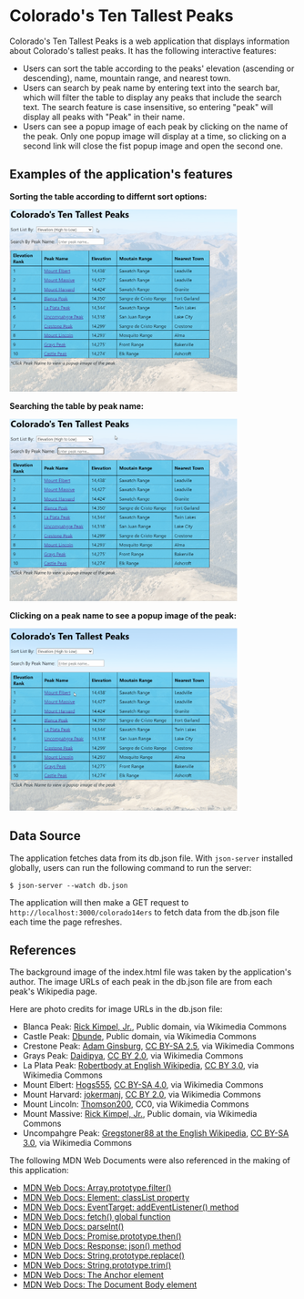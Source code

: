 # Colorado's Ten Tallest Peaks

Colorado's Ten Tallest Peaks is a web application that displays information about Colorado's tallest peaks. It has the following interactive features: 

- Users can sort the table according to the peaks' elevation (ascending or descending), name, mountain range, and nearest town. 
- Users can search by peak name by entering text into the search bar, which will filter the table to display any peaks that include the search text. The search feature is case insensitive, so entering "peak" will display all peaks with "Peak" in their name.
- Users can see a popup image of each peak by clicking on the name of the peak. Only one popup image will display at a time, so clicking on a second link will close the fist popup image and open the second one. 

## Examples of the application's features

**Sorting the table according to differnt sort options:**

<img src="sort-menu.gif" alt="Alt Text" width="400" height="320"><br> 

**Searching the table by peak name:**

<img src="search-peaks.gif" alt="Alt Text" width="400" height="320"><br>  

**Clicking on a peak name to see a popup image of the peak:**

<img src="popup-photos.gif" alt="Alt Text" width="400" height="320">

## Data Source

The application fetches data from its db.json file. With `json-server` installed globally, users can run the following command to run the server: 

```console
$ json-server --watch db.json
```

The application will then make a GET request to `http://localhost:3000/colorado14ers` to fetch data from the db.json file each time the page refreshes. 

## References

The background image of the index.html file was taken by the application's author. The image URLs of each peak in the db.json file are from each peak's Wikipedia page.   

Here are photo credits for image URLs in the db.json file:<br>  
- Blanca Peak: <a href="https://commons.wikimedia.org/wiki/File:Mount_Massive.jpg">Rick Kimpel, Jr.</a>, Public domain, via Wikimedia Commons
- Castle Peak: <a href="https://commons.wikimedia.org/wiki/File:Castle_Peak_CO_Full.JPG">Dbunde</a>, Public domain, via Wikimedia Commons
- Crestone Peak: <a href="https://commons.wikimedia.org/wiki/File:Crestone_peak_2.jpg">Adam Ginsburg</a>, <a href="https://creativecommons.org/licenses/by-sa/2.5">CC BY-SA 2.5</a>, via Wikimedia Commons
- Grays Peak: <a href="https://commons.wikimedia.org/wiki/File:Grays_and_Torreys_Peaks_2006-08-06.jpg">Daidipya</a>, <a href="https://creativecommons.org/licenses/by/2.0">CC BY 2.0</a>, via Wikimedia Commons
- La Plata Peak: <a href="https://commons.wikimedia.org/wiki/File:2007-06-24-plata-eve-close2.jpg">Robertbody at English Wikipedia</a>, <a href="https://creativecommons.org/licenses/by/3.0">CC BY 3.0</a>, via Wikimedia Commons
- Mount Elbert: <a href="https://commons.wikimedia.org/wiki/File:Mt._Elbert.jpg">Hogs555</a>, <a href="https://creativecommons.org/licenses/by-sa/4.0">CC BY-SA 4.0</a>, via Wikimedia Commons
- Mount Harvard: <a href="https://commons.wikimedia.org/wiki/File:Mount_Harvard_(Colorado)_-_2006-07-16.jpg">jokermanj</a>, <a href="https://creativecommons.org/licenses/by/2.0">CC BY 2.0</a>, via Wikimedia Commons
- Mount Lincoln: <a href="https://commons.wikimedia.org/wiki/File:Mount_Lincoln_Colorado_July_2016.jpg">Thomson200</a>, CC0, via Wikimedia Commons
- Mount Massive: <a href="https://commons.wikimedia.org/wiki/File:Mount_Massive.jpg">Rick Kimpel, Jr.</a>, Public domain, via Wikimedia Commons
- Uncompahgre Peak: <a href="https://commons.wikimedia.org/wiki/File:Uncompahgre_peak.jpg">Gregstoner88 at the English Wikipedia</a>, <a href="http://creativecommons.org/licenses/by-sa/3.0/">CC BY-SA 3.0</a>, via Wikimedia Commons

The following MDN Web Documents were also referenced in the making of this application: 

- <a href="https://developer.mozilla.org/en-US/docs/Web/JavaScript/Reference/Global_Objects/Array/filter">MDN Web Docs: Array.prototype.filter()</a>
- <a href="https://developer.mozilla.org/en-US/docs/Web/API/Element/classList">MDN Web Docs: Element: classList property</a>
- <a href="https://developer.mozilla.org/en-US/docs/Web/API/EventTarget/addEventListener">MDN Web Docs: EventTarget: addEventListener() method</a>
- <a href="https://developer.mozilla.org/en-US/docs/Web/API/fetch">MDN Web Docs: fetch() global function</a>
- <a href="https://developer.mozilla.org/en-US/docs/Web/JavaScript/Reference/Global_Objects/parseInt">MDN Web Docs: parseInt()</a>
- <a href="https://developer.mozilla.org/en-US/docs/Web/JavaScript/Reference/Global_Objects/Promise/then">MDN Web Docs: Promise.prototype.then()</a>
- <a href="https://developer.mozilla.org/en-US/docs/Web/API/Response/json">MDN Web Docs: Response: json() method</a>
- <a href="https://developer.mozilla.org/en-US/docs/Web/JavaScript/Reference/Global_Objects/String/replace">MDN Web Docs: String.prototype.replace()</a>
- <a href="https://developer.mozilla.org/en-US/docs/Web/JavaScript/Reference/Global_Objects/String/trim">MDN Web Docs: String.prototype.trim()</a>
- <a href="https://developer.mozilla.org/en-US/docs/Web/HTML/Element/a">MDN Web Docs: The Anchor element</a>
- <a href="https://developer.mozilla.org/en-US/docs/Web/HTML/Element/body">MDN Web Docs: The Document Body element</a>
